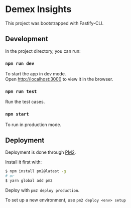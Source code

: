 # Demex Insights

This project was bootstrapped with Fastify-CLI.

## Development

In the project directory, you can run:

### `npm run dev`

To start the app in dev mode.\
Open [http://localhost:3000](http://localhost:3000) to view it in the browser.

### `npm run test`

Run the test cases.

### `npm start`

To run in production mode.

## Deployment

Deployment is done through [PM2](https://pm2.keymetrics.io/docs/usage/pm2-doc-single-page/).

Install it first with:

```bash
$ npm install pm2@latest -g
# or
$ yarn global add pm2
```

Deploy with `pm2 deploy production`.

To set up a new environment, use `pm2 deploy <env> setup`
